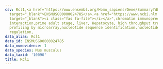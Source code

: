 ```yaml
---
csv: Rcl1,<a href="https://www.ensembl.org/Homo_sapiens/Gene/Summary?db=core;g=ENSMUSG00000024785"
  target="_blank">ENSMUSG00000024785</a>,<a href="https://www.ncbi.nlm.nih.gov/pubmed/23834426"
  target="_blank"><i class="fas fa-file"></i></a>",chromatin immunoprecipitation assay,direct
  interaction,prime adult stage, liver, Hepatocyte, high throughput transcription
  profiling by microarray,nucleotide sequence identification,nucleotide sequence identification,transcriptional
  regulation,
data_alias: Rcl1
data_id: ENSMUSG00000024785
data_numevidence: 1
data_species: Mus musculus
data_taxid: '10090'
title: Rcl1
---
```

